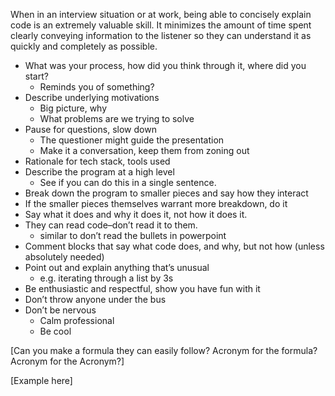 When in an interview situation or at work, being able to concisely explain code is an extremely valuable skill. It minimizes the amount of time spent clearly conveying information to the listener so they can understand it as quickly and completely as possible.

- What was your process, how did you think through it, where did you start?
  - Reminds you of something?
- Describe underlying motivations
  - Big picture, why
  - What problems are we trying to solve
- Pause for questions, slow down
  - The questioner might guide the presentation
  - Make it a conversation, keep them from zoning out
- Rationale for tech stack, tools used
- Describe the program at a high level
  - See if you can do this in a single sentence.
- Break down the program to smaller pieces and say how they interact
- If the smaller pieces themselves warrant more breakdown, do it
- Say what it does and why it does it, not how it does it.
- They can read code–don’t read it to them.
  - similar to don’t read the bullets in powerpoint
- Comment blocks that say what code does, and why, but not how (unless absolutely needed)
- Point out and explain anything that’s unusual
  - e.g. iterating through a list by 3s
- Be enthusiastic and respectful, show you have fun with it
- Don’t throw anyone under the bus
- Don’t be nervous
  - Calm professional
  - Be cool

\[Can you make a formula they can easily follow? Acronym for the formula? Acronym for the Acronym?\]

\[Example here\]
